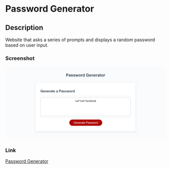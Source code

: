 # Password Generator

## Description
Website that asks a series of prompts and displays a random password based on user input.

### Screenshot

![Image of repository](./assets/screencapture.png)

### Link
[Password Generator](https://albenchris.github.io/password-generator/)